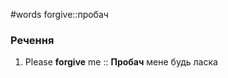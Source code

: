 #words
forgive::пробач
<!--SR:!2023-01-09,37,250-->
### Речення
1. Please **forgive** me :: **Пробач** мене будь ласка
<!--SR:!2023-01-05,33,250-->
